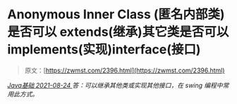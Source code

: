 <!--yml
category: 未分类
date: 0001-01-01 00:00:00
--->

# Anonymous Inner Class (匿名内部类) 是否可以 extends(继承)其它类是否可以 implements(实现)interface(接口)

> 原文：[https://zwmst.com/2396.html](https://zwmst.com/2396.html)

   [ *Java基础* ](https://zwmst.com/java%e5%9f%ba%e7%a1%80)*[ <time datetime="2021-08-24T08:30:34+08:00"> 2021-08-24 </time> ](https://zwmst.com/2396.html)  答：可以继承其他类或实现其他接口，在 swing 编程中常用此方式。*